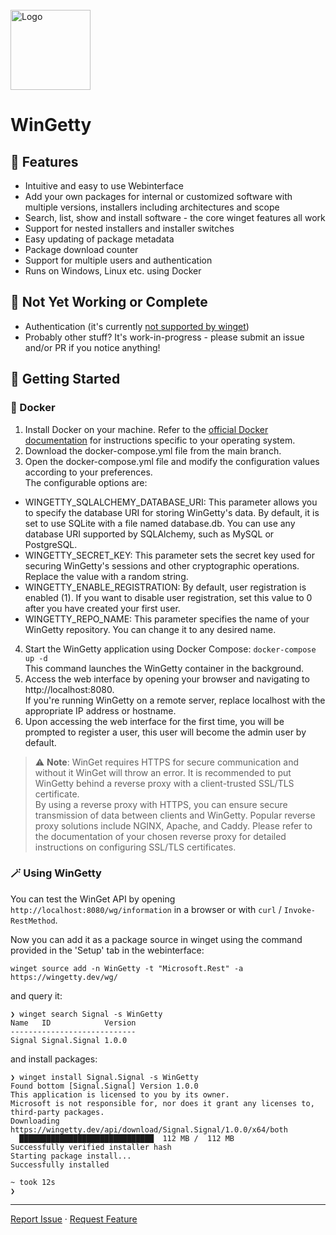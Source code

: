 <div id="top"></div>
<!--
*** Thanks for checking out the Best-README-Template. If you have a suggestion
*** that would make this better, please fork the repo and create a pull request
*** or simply open an issue with the tag "enhancement".
*** Don't forget to give the project a star!
*** Thanks again! Now go create something AMAZING! :D
-->



<!-- PROJECT SHIELDS -->
<!--
*** I'm using markdown "reference style" links for readability.
*** Reference links are enclosed in brackets [ ] instead of parentheses ( ).
*** See the bottom of this document for the declaration of the reference variables
*** for contributors-url, forks-url, etc. This is an optional, concise syntax you may use.
*** https://www.markdownguide.org/basic-syntax/#reference-style-links
-->




<!-- PROJECT LOGO -->
<br />
  <a href="https://github.com/thilojaeggi/WinGetty">
    <img src="https://raw.githubusercontent.com/thilojaeggi/WinGetty/main/src/wingetty.png" alt="Logo" height="128">
  </a>

<h1>WinGetty</h1>

## 🚀 Features

- Intuitive and easy to use Webinterface
- Add your own packages for internal or customized software with multiple versions, installers including architectures and scope
- Search, list, show and install software - the core winget features all work
- Support for nested installers and installer switches
- Easy updating of package metadata
- Package download counter
- Support for multiple users and authentication
- Runs on Windows, Linux etc. using Docker

## 🚧 Not Yet Working or Complete
- Authentication (it's currently [not supported by winget](https://github.com/microsoft/winget-cli-restsource/issues/100))
- Probably other stuff? It's work-in-progress - please submit an issue and/or PR if you notice anything!

## 🧭 Getting Started

### 🐋 Docker
1. Install Docker on your machine. Refer to the [official Docker documentation](https://docs.docker.com/get-docker/) for instructions specific to your operating system.
2. Download the docker-compose.yml file from the main branch.
3. Open the docker-compose.yml file and modify the configuration values according to your preferences.  
The configurable options are:
* WINGETTY_SQLALCHEMY_DATABASE_URI: This parameter allows you to specify the database URI for storing WinGetty's data. By default, it is set to use SQLite with a file named database.db. You can use any database URI supported by SQLAlchemy, such as MySQL or PostgreSQL.
* WINGETTY_SECRET_KEY: This parameter sets the secret key used for securing WinGetty's sessions and other cryptographic operations. Replace the value with a random string.
* WINGETTY_ENABLE_REGISTRATION: By default, user registration is enabled (1). If you want to disable user registration, set this value to 0 after you have created your first user.
* WINGETTY_REPO_NAME: This parameter specifies the name of your WinGetty repository. You can change it to any desired name.
4. Start the WinGetty application using Docker Compose:
`docker-compose up -d`  
This command launches the WinGetty container in the background.
5. Access the web interface by opening your browser and navigating to http://localhost:8080.  
If you're running WinGetty on a remote server, replace localhost with the appropriate IP address or hostname.
6. Upon accessing the web interface for the first time, you will be prompted to register a user, this user will become the admin user by default.

> ⚠️ **Note**: WinGet requires HTTPS for secure communication and without it WinGet will throw an error. It is recommended to put WinGetty behind a reverse proxy with a client-trusted SSL/TLS certificate.  
By using a reverse proxy with HTTPS, you can ensure secure transmission of data between clients and WinGetty. Popular reverse proxy solutions include NGINX, Apache, and Caddy. Please refer to the documentation of your chosen reverse proxy for detailed instructions on configuring SSL/TLS certificates.

### 🪄 Using WinGetty

You can test the WinGet API by opening `http://localhost:8080/wg/information` in a browser or with `curl` / `Invoke-RestMethod`.

Now you can add it as a package source in winget using the command provided in the 'Setup' tab in the webinterface:

```
winget source add -n WinGetty -t "Microsoft.Rest" -a https://wingetty.dev/wg/
```

and query it:

```
❯ winget search Signal -s WinGetty
Name   ID            Version
----------------------------
Signal Signal.Signal 1.0.0
```
and install packages:
```
❯ winget install Signal.Signal -s WinGetty
Found bottom [Signal.Signal] Version 1.0.0
This application is licensed to you by its owner.
Microsoft is not responsible for, nor does it grant any licenses to, third-party packages.
Downloading  https://wingetty.dev/api/download/Signal.Signal/1.0.0/x64/both
  ██████████████████████████████  112 MB /  112 MB
Successfully verified installer hash
Starting package install...
Successfully installed

~ took 12s
❯
```

<hr>
    <a href="https://github.com/thilojaeggi/WinGetty/issues">Report Issue</a>
    ·
    <a href="https://github.com/thilojaeggi/WinGetty/issues">Request Feature</a>

<!-- MARKDOWN LINKS & IMAGES -->
<!-- https://www.markdownguide.org/basic-syntax/#reference-style-links -->
[contributors-shield]: https://img.shields.io/github/contributors/thilojaeggi/wingetty.svg?style=flat-square
[contributors-url]: https://github.com/thilojaeggi/WinGetty/graphs/contributors
[forks-shield]: https://img.shields.io/github/forks/thilojaeggi/WinGetty.svg?style=flat-square
[forks-url]: https://github.com/thilojaeggi/WinGetty/network/members
[stars-shield]: https://img.shields.io/github/stars/thilojaeggi/WinGetty.svg?style=flat-square
[stars-url]: https://github.com/thilojaeggi/WinGetty/stargazers
[issues-shield]: https://img.shields.io/github/issues/thilojaeggi/WinGetty.svg?style=flat-square
[issues-url]: https://github.com/thilojaeggi/WinGetty/issues
[license-shield]: https://img.shields.io/github/license/thilojaeggi/WinGetty.svg?style=flat-square
[license-url]: https://github.com/thilojaeggi/WinGetty/blob/master/LICENSE.txt
[linkedin-shield]: https://img.shields.io/badge/-LinkedIn-black.svg?style=flat-square&logo=linkedin&colorB=555
[linkedin-url]: https://linkedin.com/in/linkedin_username
[product-screenshot]: images/screenshot.png
[Next.js]: https://img.shields.io/badge/next.js-000000?style=for-the-badge&logo=nextdotjs&logoColor=white
[Next-url]: https://nextjs.org/
[React.js]: https://img.shields.io/badge/React-20232A?style=for-the-badge&logo=react&logoColor=61DAFB
[React-url]: https://reactjs.org/
[Vue.js]: https://img.shields.io/badge/Vue.js-35495E?style=for-the-badge&logo=vuedotjs&logoColor=4FC08D
[Vue-url]: https://vuejs.org/
[Angular.io]: https://img.shields.io/badge/Angular-DD0031?style=for-the-badge&logo=angular&logoColor=white
[Angular-url]: https://angular.io/
[Svelte.dev]: https://img.shields.io/badge/Svelte-4A4A55?style=for-the-badge&logo=svelte&logoColor=FF3E00
[Svelte-url]: https://svelte.dev/
[Laravel.com]: https://img.shields.io/badge/Laravel-FF2D20?style=for-the-badge&logo=laravel&logoColor=white
[Laravel-url]: https://laravel.com
[Bootstrap.com]: https://img.shields.io/badge/Bootstrap-563D7C?style=for-the-badge&logo=bootstrap&logoColor=white
[Bootstrap-url]: https://getbootstrap.com
[JQuery.com]: https://img.shields.io/badge/jQuery-0769AD?style=for-the-badge&logo=jquery&logoColor=white
[JQuery-url]: https://jquery.com
[Flutter]: https://img.shields.io/badge/Flutter-%2302569B.svg?style=for-the-badge&logo=Flutter&logoColor=white
[Flutter-url]: https://flutter.dev
[Dart]: https://img.shields.io/badge/dart-%230175C2.svg?style=for-the-badge&logo=dart&logoColor=white
[Dart-url]: https://dart.dev
[Swift]: https://img.shields.io/badge/swift-F54A2A?style=for-the-badge&logo=swift&logoColor=white
[Swift-url]: https://www.swift.org/
